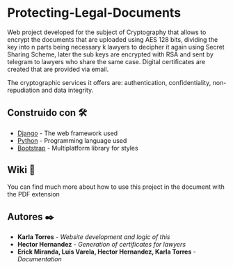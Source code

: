 # Protecting-Legal-Documents
Web project developed for the subject of Cryptography that allows to encrypt the documents that are uploaded using AES 128 bits, dividing the key into n parts being necessary k lawyers to decipher it again using Secret Sharing Scheme, later the sub keys are encrypted with RSA and sent by telegram to lawyers who share the same case. Digital certificates are created that are provided via email.

The cryptographic services it offers are: authentication, confidentiality, non-repudiation and data integrity.

## Construido con 🛠️
* [Django](https://www.djangoproject.com/) - The web framework used
* [Python](https://www.python.org/) - Programming language used
* [Bootstrap](https://getbootstrap.com/) - Multiplatform library for styles

## Wiki 📖
You can find much more about how to use this project in the document with the PDF extension

## Autores ✒️
* **Karla Torres** - *Website development and logic of this*
* **Hector Hernandez** - *Generation of certificates for lawyers*
* **Erick Miranda, Luis Varela, Hector Hernandez, Karla Torres** - *Documentation*
